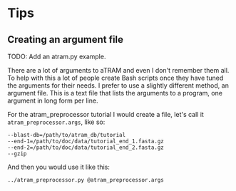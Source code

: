 # Tips

## Creating an argument file

TODO: Add an atram.py example.

There are a lot of arguments to aTRAM and even I don't remember them all. To help with this a lot of people create Bash scripts once they have tuned the arguments for their needs. I prefer to use a slightly different method, an argument file. This is a text file that lists the arguments to a program, one argument in long form per line.

For the atram_preprocessor tutorial I would create a file, let's call it `atram_preprocessor.args`, like so:
```
--blast-db=/path/to/atram_db/tutorial
--end-1=/path/to/doc/data/tutorial_end_1.fasta.gz
--end-2=/path/to/doc/data/tutorial_end_2.fasta.gz
--gzip
```
And then you would use it like this:
```bash
../atram_preprocessor.py @atram_preprocessor.args
```

